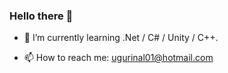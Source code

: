 ### Hello there 👋



- 🌱 I’m currently learning .Net / C# / Unity / C++.

- 📫 How to reach me: ugurinal01@hotmail.com
